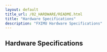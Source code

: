 ```yaml
---
layout: default
title_url: /02_HARDWARE/README.html
title: "Hardware Specifications"
description: "FXIMU Hardware Specifications"
---
```


## Hardware Specifications

